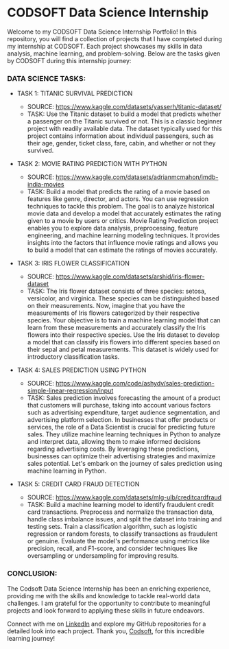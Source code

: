 # CODSOFT Data Science Internship

Welcome to my CODSOFT Data Science Internship Portfolio! In this repository, you will find a collection of projects that I have completed during my internship at CODSOFT. Each project showcases my skills in data analysis, machine learning, and problem-solving. Below are the tasks given by CODSOFT during this internship journey:

### DATA SCIENCE TASKS:

* TASK 1: TITANIC SURVIVAL PREDICTION
  - SOURCE: https://www.kaggle.com/datasets/yasserh/titanic-dataset/
  - TASK: Use the Titanic dataset to build a model that predicts whether a passenger on the Titanic survived or not. This is a classic beginner project with readily available data. The dataset typically used for this project contains information about individual passengers, such as their age, gender, ticket class, fare, cabin, and whether or not they survived.

* TASK 2: MOVIE RATING PREDICTION WITH PYTHON
  - SOURCE: https://www.kaggle.com/datasets/adrianmcmahon/imdb-india-movies
  - TASK: Build a model that predicts the rating of a movie based on features like genre, director, and actors. You can use regression techniques to tackle this problem. The goal is to analyze historical movie data and develop a model that accurately estimates the rating given to a movie by users or critics. Movie Rating Prediction project enables you to explore data analysis, preprocessing, feature engineering, and machine learning modeling techniques. It provides insights into the factors that influence movie ratings and allows you to build a model that can estimate the ratings of movies accurately.

* TASK 3: IRIS FLOWER CLASSIFICATION
  - SOURCE: https://www.kaggle.com/datasets/arshid/iris-flower-dataset
  - TASK: The Iris flower dataset consists of three species: setosa, versicolor, and virginica. These species can be distinguished based on their measurements. Now, imagine that you have the measurements of Iris flowers categorized by their respective species. Your objective is to train a machine learning model that can learn from these measurements and accurately classify the Iris flowers into their respective species. Use the Iris dataset to develop a model that can classify iris
flowers into different species based on their sepal and petal measurements. This dataset is widely used for introductory classification tasks. 

* TASK 4: SALES PREDICTION USING PYTHON
  - SOURCE: https://www.kaggle.com/code/ashydv/sales-prediction-simple-linear-regression/input
  - TASK: Sales prediction involves forecasting the amount of a product that customers will purchase, taking into account various factors such as advertising expenditure, target audience segmentation, and advertising platform selection. In businesses that offer products or services, the role of a Data Scientist is crucial for predicting future sales. They utilize machine learning techniques in Python to analyze and interpret data, allowing them to make informed decisions regarding advertising costs. By leveraging these predictions, businesses can optimize their advertising strategies and maximize sales potential. Let's embark on the journey of sales prediction using machine learning in Python.

* TASK 5: CREDIT CARD FRAUD DETECTION
  - SOURCE: https://www.kaggle.com/datasets/mlg-ulb/creditcardfraud
  - TASK: Build a machine learning model to identify fraudulent credit card transactions. Preprocess and normalize the transaction data, handle class imbalance issues, and split the dataset into training and testing sets. Train a classification algorithm, such as logistic regression or random forests, to classify transactions as fraudulent or genuine. Evaluate the model's performance using metrics like precision, recall, and F1-score, and consider techniques like oversampling or undersampling for improving results.
 
### CONCLUSION: 

The Codsoft Data Science Internship has been an enriching experience, providing me with the skills and knowledge to tackle real-world data challenges. I am grateful for the opportunity to contribute to meaningful projects and look forward to applying these skills in future endeavors.

Connect with me on [LinkedIn](https://www.linkedin.com/in/bindu-madhuri-kadiyala-79a55718a/) and explore my GitHub repositories for a detailed look into each project. Thank you, [Codsoft](https://www.linkedin.com/company/codsoft/mycompany/), for this incredible learning journey!
